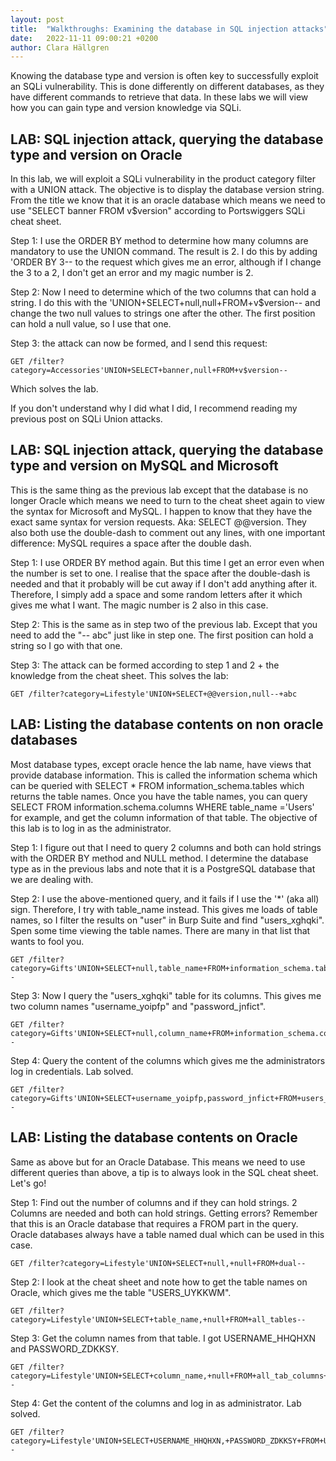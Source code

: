 ```yaml
---
layout: post
title:  "Walkthroughs: Examining the database in SQL injection attacks"
date:   2022-11-11 09:00:21 +0200
author: Clara Hällgren
---
```


Knowing the database type and version is often key to successfully exploit an SQLi vulnerability. This is done
differently on different databases, as they have different commands to retrieve that data. In these labs we will view
how you can gain type and version knowledge via SQLi.

## LAB: SQL injection attack, querying the database type and version on Oracle

In this lab, we will exploit a SQLi vulnerability in the product category filter with a UNION attack. The objective is
to display the database version string. From the title we know that it is an oracle database which means we need to use
"SELECT banner FROM v$version" according to Portswiggers SQLi cheat sheet. 

Step 1: I use the ORDER BY method to determine how many columns are mandatory to use the UNION command. The result is 2.
I do this by adding 'ORDER BY 3-- to the request which gives me an error, although if I change the 3 to a 2, I don't get an error
and my magic number is 2.

Step 2: Now I need to determine which of the two columns that can hold a string. I do this with the 
'UNION+SELECT+null,null+FROM+v$version-- and change the two null values to strings one after the other. The first position
can hold a null value, so I use that one. 

Step 3: the attack can now be formed, and I send this request: 

    GET /filter?category=Accessories'UNION+SELECT+banner,null+FROM+v$version--

Which solves the lab. 

If you don't understand why I did what I did, I recommend reading my previous post on SQLi Union attacks.

## LAB: SQL injection attack, querying the database type and version on MySQL and Microsoft

This is the same thing as the previous lab except that the database is no longer Oracle which means we need to 
turn to the cheat sheet again to view the syntax for Microsoft and MySQL. I happen to know that they have the exact same 
syntax for version requests. Aka: SELECT @@version. They also both use the double-dash to comment out any lines, with one important
difference: MySQL requires a space after the double dash. 

Step 1: I use ORDER BY method again. But this time I get an error even when the number is set to one. I realise that the space after
the double-dash is needed and that it probably will be cut away if I don't add anything after it. Therefore, I simply add a space
and some random letters after it which gives me what I want. The magic number is 2 also in this case.

Step 2: This is the same as in step two of the previous lab. Except that you need to add the "-- abc" just like in step one.
The first position can hold a string so I go with that one. 

Step 3: The attack can be formed according to step 1 and 2 + the knowledge from the cheat sheet. This solves the lab:

    GET /filter?category=Lifestyle'UNION+SELECT+@@version,null--+abc

## LAB: Listing the database contents on non oracle databases

Most database types, except oracle hence the lab name, have views that provide database information. This is called the information
schema which can be queried with SELECT * FROM information_schema.tables which returns the table names. Once you have the
table names, you can query SELECT FROM information.schema.columns WHERE table_name ='Users' for example, and get the column 
information of that table. The objective of this lab is to log in as the administrator. 

Step 1: I figure out that I need to query 2 columns and both can hold strings with the ORDER BY method and NULL method. 
I determine the database type as in the previous labs and note that it is a PostgreSQL database that we are dealing with. 

Step 2: I use the above-mentioned query, and it fails if I use the '*' (aka all) sign. Therefore, I try with table_name instead. 
This gives me loads of table names, so I filter the results on "user" in Burp Suite and find "users_xghqki". Spen some time viewing the
table names. There are many in that list that wants to fool you.

    GET /filter?category=Gifts'UNION+SELECT+null,table_name+FROM+information_schema.tables--

Step 3: Now I query the "users_xghqki" table for its columns. This gives me two column names "username_yoipfp" and "password_jnfict".

    GET /filter?category=Gifts'UNION+SELECT+null,column_name+FROM+information_schema.columns+WHERE+table_name='users_xghqki'--

Step 4: Query the content of the columns which gives me the administrators log in credentials. Lab solved. 

    GET /filter?category=Gifts'UNION+SELECT+username_yoipfp,password_jnfict+FROM+users_xghqki--

## LAB: Listing the database contents on Oracle

Same as above but for an Oracle Database. This means we need to use different queries than above, a tip is to always 
look in the SQL cheat sheet. Let's go!

Step 1: Find out the number of columns and if they can hold strings. 2 Columns are needed and both can hold strings. Getting errors?
Remember that this is an Oracle database that requires a FROM part in the query. Oracle databases always have a table named 
dual which can be used in this case. 

    GET /filter?category=Lifestyle'UNION+SELECT+null,+null+FROM+dual--

Step 2: I look at the cheat sheet and note how to get the table names on Oracle, which gives me the table "USERS_UYKKWM".

    GET /filter?category=Lifestyle'UNION+SELECT+table_name,+null+FROM+all_tables--

Step 3: Get the column names from that table. I got USERNAME_HHQHXN and PASSWORD_ZDKKSY.

    GET /filter?category=Lifestyle'UNION+SELECT+column_name,+null+FROM+all_tab_columns+WHERE+table_name+%3d+'USERS_UYKKWM'--

Step 4: Get the content of the columns and log in as administrator. Lab solved. 
    
    GET /filter?category=Lifestyle'UNION+SELECT+USERNAME_HHQHXN,+PASSWORD_ZDKKSY+FROM+USERS_UYKKWM--

